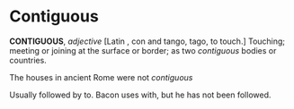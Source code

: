 # Contiguous

**CONTIGUOUS**, _adjective_ \[Latin , con and tango, tago, to touch.\] Touching; meeting or joining at the surface or border; as two _contiguous_ bodies or countries.

The houses in ancient Rome were not _contiguous_

Usually followed by to. Bacon uses with, but he has not been followed.